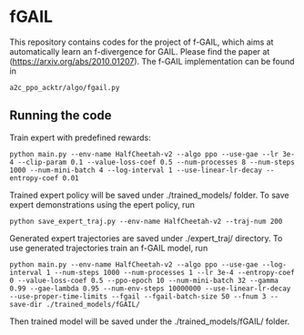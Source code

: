 # fGAIL
This repository contains codes for the project of f-GAIL, which aims at automatically learn an f-divergence for GAIL. Please find the paper at (https://arxiv.org/abs/2010.01207). The f-GAIL implementation can be found in 
```
a2c_ppo_acktr/algo/fgail.py
```
## Running the code
Train expert with predefined rewards:
```
python main.py --env-name HalfCheetah-v2 --algo ppo --use-gae --lr 3e-4 --clip-param 0.1 --value-loss-coef 0.5 --num-processes 8 --num-steps 1000 --num-mini-batch 4 --log-interval 1 --use-linear-lr-decay --entropy-coef 0.01
```
Trained expert policy will be saved under ./trained_models/ folder. To save expert demonstrations using the epert policy, run
```
python save_expert_traj.py --env-name HalfCheetah-v2 --traj-num 200
```
Generated expert trajectories are saved under ./expert_traj/ directory. To use generated trajectories train an f-GAIL model, run
```
python main.py --env-name HalfCheetah-v2 --algo ppo --use-gae --log-interval 1 --num-steps 1000 --num-processes 1 --lr 3e-4 --entropy-coef 0 --value-loss-coef 0.5 --ppo-epoch 10 --num-mini-batch 32 --gamma 0.99 --gae-lambda 0.95 --num-env-steps 10000000 --use-linear-lr-decay --use-proper-time-limits --fgail --fgail-batch-size 50 --fnum 3 --save-dir ./trained_models/fGAIL/
```
Then trained model will be saved under the ./trained_models/fGAIL/ folder.



